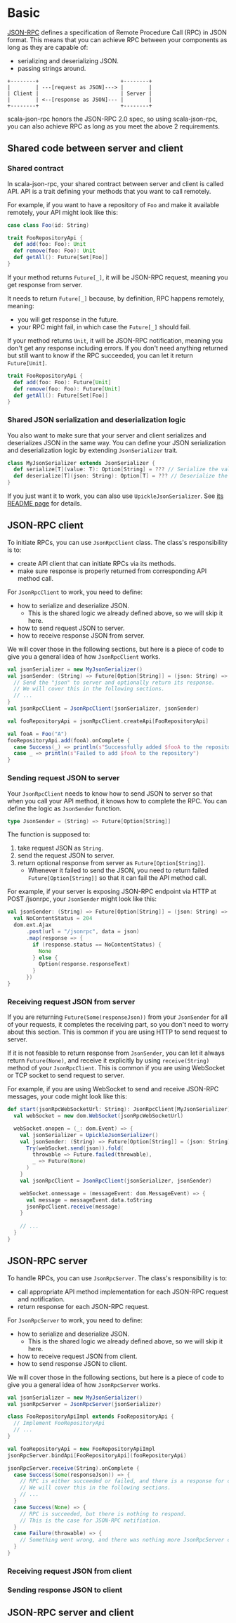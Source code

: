 # Basic

[JSON-RPC](http://www.jsonrpc.org) defines a specification of Remote Procedure Call (RPC) in JSON format. This means that you can achieve RPC between your components as long as they are capable of:

- serializing and deserializing JSON.
- passing strings around.

```
+--------+                          +--------+
|        | ---[request as JSON]---> |        |
| Client |                          | Server |
|        | <--[response as JSON]--- |        |
+--------+                          +--------+
```

scala-json-rpc honors the JSON-RPC 2.0 spec, so using scala-json-rpc, you can also achieve RPC as long as you meet the above 2 requirements.

## Shared code between server and client

### Shared contract

In scala-json-rpc, your shared contract between server and client is called API. API is a trait defining your methods that you want to call remotely.

For example, if you want to have a repository of `Foo` and make it available remotely, your API might look like this:

```scala
case class Foo(id: String)

trait FooRepositoryApi {
  def add(foo: Foo): Unit
  def remove(foo: Foo): Unit
  def getAll(): Future[Set[Foo]]
}
```

If your method returns `Future[_]`, it will be JSON-RPC request, meaning you get response from server.

It needs to return `Future[_]` because, by definition, RPC happens remotely, meaning:

- you will get response in the future.
- your RPC might fail, in which case the `Future[_]` should fail.

If your method returns `Unit`, it will be JSON-RPC notification, meaning you don't get any response including errors. If you don't need anything returned but still want to know if the RPC succeeded, you can let it return `Future[Unit]`.

```scala
trait FooRepositoryApi {
  def add(foo: Foo): Future[Unit]
  def remove(foo: Foo): Future[Unit]
  def getAll(): Future[Set[Foo]]
}
```

### Shared JSON serialization and deserialization logic

You also want to make sure that your server and client serializes and deserializes JSON in the same way. You can define your JSON serialization and deserialization logic by extending `JsonSerializer` trait.

```scala
class MyJsonSerializer extends JsonSerializer {
  def serialize[T](value: T): Option[String] = ??? // Serialize the value into JSON or return None
  def deserialize[T](json: String): Option[T] = ??? // Deserialize the JSON into value or return None
}
```

If you just want it to work, you can also use `UpickleJsonSerializer`. See [its README page](../upickle-json-serializer) for details.

## JSON-RPC client

To initiate RPCs, you can use `JsonRpcClient` class. The class's responsibility is to:

- create API client that can initiate RPCs via its methods.
- make sure response is properly returned from corresponding API method call.

For `JsonRpcClient` to work, you need to define:

- how to serialize and deserialize JSON.
    - This is the shared logic we already defined above, so we will skip it here.
- how to send request JSON to server.
- how to receive response JSON from server.

We will cover those in the following sections, but here is a piece of code to give you a general idea of how `JsonRpcClient` works.

```scala
val jsonSerializer = new MyJsonSerializer()
val jsonSender: (String) => Future[Option[String]] = (json: String) => {
  // Send the "json" to server and optionally return its response.
  // We will cover this in the following sections.
  // ...
}
val jsonRpcClient = JsonRpcClient(jsonSerializer, jsonSender)

val fooRepositoryApi = jsonRpcClient.createApi[FooRepositoryApi]

val fooA = Foo("A")
fooRepositoryApi.add(fooA).onComplete {
  case Success(_) => println(s"Successfully added $fooA to the repository")
  case _ => println(s"Failed to add $fooA to the repository")
}
```

### Sending request JSON to server

Your `JsonRpcClient` needs to know how to send JSON to server so that when you call your API method, it knows how to complete the RPC. You can define the logic as `JsonSender` function.

```scala
type JsonSender = (String) => Future[Option[String]]
```

The function is supposed to:

1. take request JSON as `String`.
2. send the request JSON to server.
3. return optional response from server as `Future[Option[String]]`.
    - Whenever it failed to send the JSON, you need to return failed `Future[Option[String]]` so that it can fail the API method call.
    
For example, if your server is exposing JSON-RPC endpoint via HTTP at POST /jsonrpc, your `JsonSender` might look like this:

```scala
val jsonSender: (String) => Future[Option[String]] = (json: String) => {
  val NoContentStatus = 204
  dom.ext.Ajax
      .post(url = "/jsonrpc", data = json)
      .map(response => {
        if (response.status == NoContentStatus) {
          None
        } else {
          Option(response.responseText)
        }
      })
}
```

### Receiving request JSON from server

If you are returning `Future(Some(responseJson))` from your `JsonSender` for all of your requests, it completes the receiving part, so you don't need to worry about this section. This is common if you are using HTTP to send request to server.

If it is not feasible to return response from `JsonSender`, you can let it always return `Future(None)`, and receive it explicitly by using `receive(String)` method of your `JsonRpcClient`. This is common if you are using WebSocket or TCP socket to send request to server.

For example, if you are using WebSocket to send and receive JSON-RPC messages, your code might look like this:

```scala
def start(jsonRpcWebSocketUrl: String): JsonRpcClient[MyJsonSerializer] {
  val webSocket = new dom.WebSocket(jsonRpcWebSocketUrl)

  webSocket.onopen = (_: dom.Event) => {
    val jsonSerializer = UpickleJsonSerializer()
    val jsonSender: (String) => Future[Option[String]] = (json: String) => {
      Try(webSocket.send(json)).fold(
        throwable => Future.failed(throwable),
        _ => Future(None)
      )
    }
    val jsonRpcClient = JsonRpcClient(jsonSerializer, jsonSender)

    webSocket.onmessage = (messageEvent: dom.MessageEvent) => {
      val message = messageEvent.data.toString
      jsonRpcClient.receive(message)
    }
    
    // ...
  }
}
```

## JSON-RPC server

To handle RPCs, you can use `JsonRpcServer`. The class's responsibility is to:

- call appropriate API method implementation for each JSON-RPC request and notification.
- return response for each JSON-RPC request.

For `JsonRpcServer` to work, you need to define:

- how to serialize and deserialize JSON.
    - This is the shared logic we already defined above, so we will skip it here.
- how to receive request JSON from client.
- how to send response JSON to client.

We will cover those in the following sections, but here is a piece of code to give you a general idea of how `JsonRpcServer` works.

```scala
val jsonSerializer = new MyJsonSerializer()
val jsonRpcServer = JsonRpcServer(jsonSerializer)

class FooRepositoryApiImpl extends FooRepositoryApi {
  // Implement FooRepositoryApi
  // ...
}

val fooRepositoryApi = new FooRepositoryApiImpl
jsonRpcServer.bindApi[FooRepositoryApi](fooRepositoryApi)

jsonRpcServer.receive(String).onComplete {
  case Success(Some(responseJson)) => {
    // RPC is either succeeded or failed, and there is a response for client.
    // We will cover this in the following sections.
    // ...
  }
  case Success(None) => {
    // RPC is succeeded, but there is nothing to respond.
    // This is the case for JSON-RPC notifiation.
  }
  case Failure(throwable) => {
    // Something went wrong, and there was nothing more JsonRpcServer could do.
  }
}
```

### Receiving request JSON from client

### Sending response JSON to client

## JSON-RPC server and client

